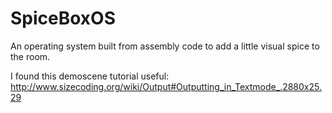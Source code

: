 # SpiceBoxOS
An operating system built from assembly code to add a little visual spice to the room.

I found this demoscene tutorial useful:
http://www.sizecoding.org/wiki/Output#Outputting_in_Textmode_.2880x25.29
